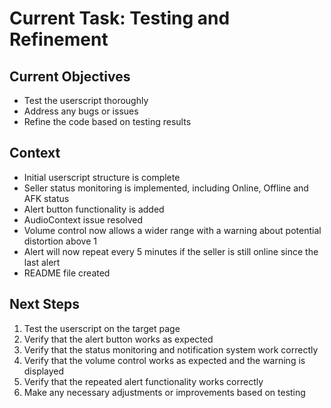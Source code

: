 # Current Task: Testing and Refinement

## Current Objectives
- Test the userscript thoroughly
- Address any bugs or issues
- Refine the code based on testing results

## Context
- Initial userscript structure is complete
- Seller status monitoring is implemented, including Online, Offline and AFK status
- Alert button functionality is added
- AudioContext issue resolved
- Volume control now allows a wider range with a warning about potential distortion above 1
- Alert will now repeat every 5 minutes if the seller is still online since the last alert
- README file created

## Next Steps
1. Test the userscript on the target page
2. Verify that the alert button works as expected
3. Verify that the status monitoring and notification system work correctly
4. Verify that the volume control works as expected and the warning is displayed
5. Verify that the repeated alert functionality works correctly
6. Make any necessary adjustments or improvements based on testing
